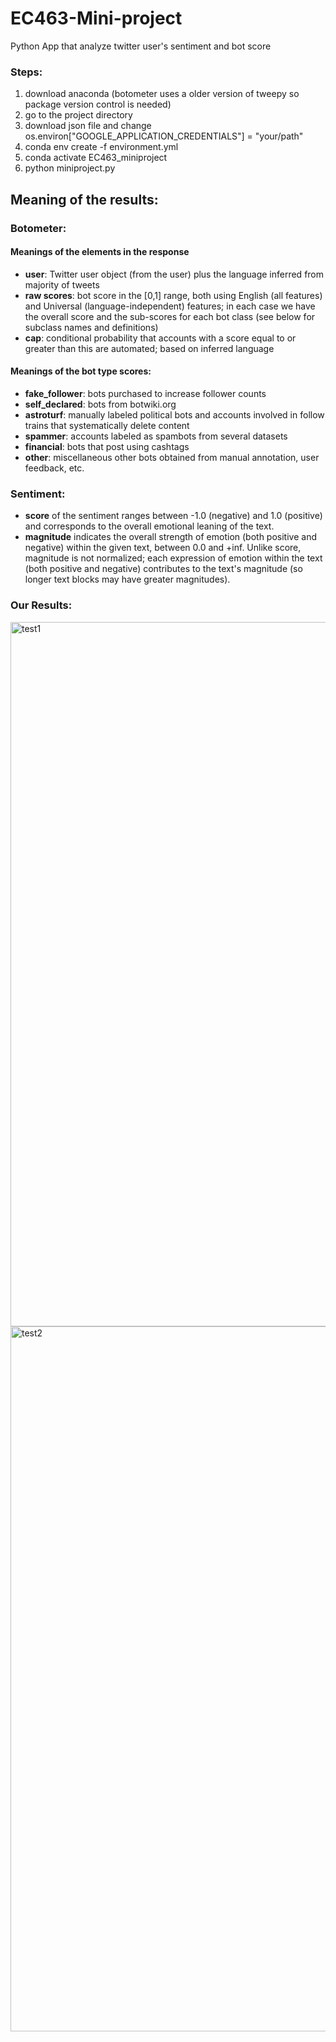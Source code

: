 # EC463-Mini-project
Python App that analyze twitter user's sentiment and bot score

### Steps:
1. download anaconda (botometer uses a older version of tweepy so package version control is needed)
2. go to the project directory
3. download json file and change os.environ["GOOGLE_APPLICATION_CREDENTIALS"] = "your/path"
4. conda env create -f environment.yml
5. conda activate EC463_miniproject
6. python miniproject.py 

## Meaning of the results:

### Botometer: 
#### Meanings of the elements in the response
* **user**: Twitter user object (from the user) plus the language inferred from majority of tweets
* **raw scores**: bot score in the [0,1] range, both using English (all features) and Universal (language-independent) features; in each case we have the overall score and the sub-scores for each bot class (see below for subclass names and definitions)
* **cap**: conditional probability that accounts with a score equal to or greater than this are automated; based on inferred language

#### Meanings of the bot type scores:

* **fake_follower**: bots purchased to increase follower counts
* **self_declared**: bots from botwiki.org
* **astroturf**: manually labeled political bots and accounts involved in follow trains that systematically delete content
* **spammer**: accounts labeled as spambots from several datasets
* **financial**: bots that post using cashtags
* **other**: miscellaneous other bots obtained from manual annotation, user feedback, etc.

### Sentiment:
* **score** of the sentiment ranges between -1.0 (negative) and 1.0 (positive) and 
    corresponds to the overall emotional leaning of the text.
* **magnitude** indicates the overall strength of emotion (both positive and negative) within the given text, between 0.0 and +inf. 
    Unlike score, magnitude is not normalized; each expression of emotion within the text (both positive and negative) 
    contributes to the text's magnitude (so longer text blocks may have greater magnitudes).
    
### Our Results: 
<img width="1127" alt="test1" src="https://user-images.githubusercontent.com/75428513/192183290-b26aacc7-8d1a-4c92-856a-62cf35f65bd2.png">
<img width="1128" alt="test2" src="https://user-images.githubusercontent.com/75428513/192183296-110d12df-a4b0-4f13-9d0a-1c1e0e6af838.png">
